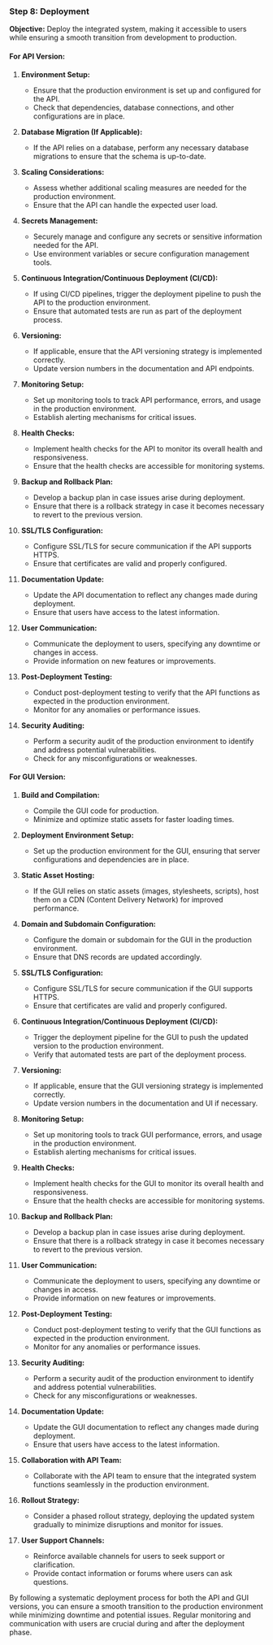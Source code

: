 ### Step 8: Deployment

**Objective:** Deploy the integrated system, making it accessible to users while ensuring a smooth transition from development to production.

#### For API Version:

1. **Environment Setup:**
   - Ensure that the production environment is set up and configured for the API.
   - Check that dependencies, database connections, and other configurations are in place.

2. **Database Migration (If Applicable):**
   - If the API relies on a database, perform any necessary database migrations to ensure that the schema is up-to-date.

3. **Scaling Considerations:**
   - Assess whether additional scaling measures are needed for the production environment.
   - Ensure that the API can handle the expected user load.

4. **Secrets Management:**
   - Securely manage and configure any secrets or sensitive information needed for the API.
   - Use environment variables or secure configuration management tools.

5. **Continuous Integration/Continuous Deployment (CI/CD):**
   - If using CI/CD pipelines, trigger the deployment pipeline to push the API to the production environment.
   - Ensure that automated tests are run as part of the deployment process.

6. **Versioning:**
   - If applicable, ensure that the API versioning strategy is implemented correctly.
   - Update version numbers in the documentation and API endpoints.

7. **Monitoring Setup:**
   - Set up monitoring tools to track API performance, errors, and usage in the production environment.
   - Establish alerting mechanisms for critical issues.

8. **Health Checks:**
   - Implement health checks for the API to monitor its overall health and responsiveness.
   - Ensure that the health checks are accessible for monitoring systems.

9. **Backup and Rollback Plan:**
   - Develop a backup plan in case issues arise during deployment.
   - Ensure that there is a rollback strategy in case it becomes necessary to revert to the previous version.

10. **SSL/TLS Configuration:**
    - Configure SSL/TLS for secure communication if the API supports HTTPS.
    - Ensure that certificates are valid and properly configured.

11. **Documentation Update:**
    - Update the API documentation to reflect any changes made during deployment.
    - Ensure that users have access to the latest information.

12. **User Communication:**
    - Communicate the deployment to users, specifying any downtime or changes in access.
    - Provide information on new features or improvements.

13. **Post-Deployment Testing:**
    - Conduct post-deployment testing to verify that the API functions as expected in the production environment.
    - Monitor for any anomalies or performance issues.

14. **Security Auditing:**
    - Perform a security audit of the production environment to identify and address potential vulnerabilities.
    - Check for any misconfigurations or weaknesses.

#### For GUI Version:

1. **Build and Compilation:**
   - Compile the GUI code for production.
   - Minimize and optimize static assets for faster loading times.

2. **Deployment Environment Setup:**
   - Set up the production environment for the GUI, ensuring that server configurations and dependencies are in place.

3. **Static Asset Hosting:**
   - If the GUI relies on static assets (images, stylesheets, scripts), host them on a CDN (Content Delivery Network) for improved performance.

4. **Domain and Subdomain Configuration:**
   - Configure the domain or subdomain for the GUI in the production environment.
   - Ensure that DNS records are updated accordingly.

5. **SSL/TLS Configuration:**
   - Configure SSL/TLS for secure communication if the GUI supports HTTPS.
   - Ensure that certificates are valid and properly configured.

6. **Continuous Integration/Continuous Deployment (CI/CD):**
   - Trigger the deployment pipeline for the GUI to push the updated version to the production environment.
   - Verify that automated tests are part of the deployment process.

7. **Versioning:**
   - If applicable, ensure that the GUI versioning strategy is implemented correctly.
   - Update version numbers in the documentation and UI if necessary.

8. **Monitoring Setup:**
   - Set up monitoring tools to track GUI performance, errors, and usage in the production environment.
   - Establish alerting mechanisms for critical issues.

9. **Health Checks:**
   - Implement health checks for the GUI to monitor its overall health and responsiveness.
   - Ensure that the health checks are accessible for monitoring systems.

10. **Backup and Rollback Plan:**
    - Develop a backup plan in case issues arise during deployment.
    - Ensure that there is a rollback strategy in case it becomes necessary to revert to the previous version.

11. **User Communication:**
    - Communicate the deployment to users, specifying any downtime or changes in access.
    - Provide information on new features or improvements.

12. **Post-Deployment Testing:**
    - Conduct post-deployment testing to verify that the GUI functions as expected in the production environment.
    - Monitor for any anomalies or performance issues.

13. **Security Auditing:**
    - Perform a security audit of the production environment to identify and address potential vulnerabilities.
    - Check for any misconfigurations or weaknesses.

14. **Documentation Update:**
    - Update the GUI documentation to reflect any changes made during deployment.
    - Ensure that users have access to the latest information.

15. **Collaboration with API Team:**
    - Collaborate with the API team to ensure that the integrated system functions seamlessly in the production environment.

16. **Rollout Strategy:**
    - Consider a phased rollout strategy, deploying the updated system gradually to minimize disruptions and monitor for issues.

17. **User Support Channels:**
    - Reinforce available channels for users to seek support or clarification.
    - Provide contact information or forums where users can ask questions.

By following a systematic deployment process for both the API and GUI versions, you can ensure a smooth transition to the production environment while minimizing downtime and potential issues. Regular monitoring and communication with users are crucial during and after the deployment phase.